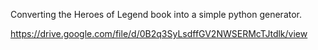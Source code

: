 Converting the Heroes of Legend book into a simple python generator.

https://drive.google.com/file/d/0B2q3SyLsdffGV2NWSERMcTJtdlk/view
